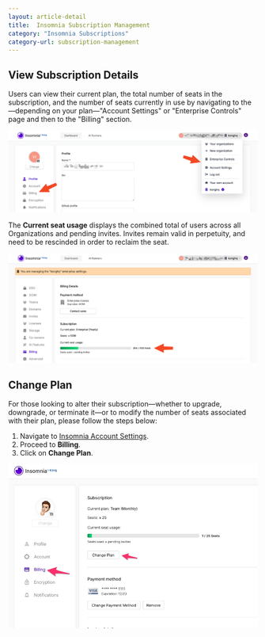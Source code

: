 ```yaml
---
layout: article-detail
title:  Insomnia Subscription Management
category: "Insomnia Subscriptions"
category-url: subscription-management
---
```


## View Subscription Details

Users can view their current plan, the total number of seats in the subscription, and the number of seats currently in use by navigating to the—depending on your plan—"Account Settings" or "Enterprise Controls" page and then to the "Billing" section.

![Account Settings, Enterprise Controls, and Billing sections in the Insomnia web GUI](../assets/images/billing-enterprise-controls-menu.png)

The **Current seat usage** displays the combined total of users across all Organizations and pending invites. Invites remain valid in perpetuity, and need to be rescinded in order to reclaim the seat.

![Billing page displaying current seat usage in the Insomnia web GUI](../assets/images/billing-enterprise-seat-usage.png)

## Change Plan

For those looking to alter their subscription—whether to upgrade, downgrade, or terminate it—or to modify the number of seats associated with their plan, please follow the steps below:

1. Navigate to [Insomnia Account Settings](https://app.insomnia.rest/app/settings/profile).
2. Proceed to **Billing**.
3. Click on **Change Plan**.

![Guide for modifying subscription](../assets/images/change-plan.jpg)
